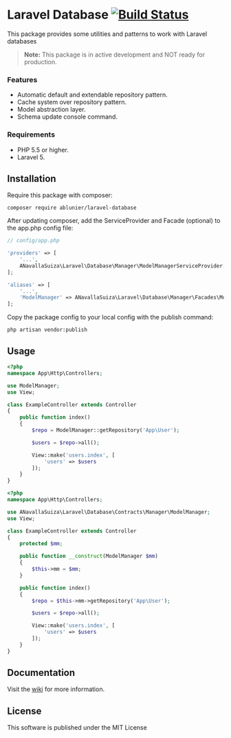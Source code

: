 # Laravel Database [![Build Status](https://travis-ci.org/ablunier/laravel-database.svg?branch=master)](https://travis-ci.org/ablunier/laravel-database)

This package provides some utilities and patterns to work with Laravel databases


> **Note:** This package is in active development and NOT ready for production.

### Features
* Automatic default and extendable repository pattern.
* Cache system over repository pattern.
* Model abstraction layer.
* Schema update console command.

### Requirements
* PHP 5.5 or higher.
* Laravel 5.

## Installation

Require this package with composer:
```
composer require ablunier/laravel-database
```

After updating composer, add the ServiceProvider and Facade (optional) to the app.php config file:
```php
// config/app.php

'providers' => [
    '...',
    ANavallaSuiza\Laravel\Database\Manager\ModelManagerServiceProvider::class,
];

'aliases' => [
    '...',
    'ModelManager' => ANavallaSuiza\Laravel\Database\Manager\Facades\ModelManager::class,
];
```

Copy the package config to your local config with the publish command:
```
php artisan vendor:publish
```

## Usage

```php
<?php
namespace App\Http\Controllers;

use ModelManager;
use View;

class ExampleController extends Controller
{
    public function index()
    {
        $repo = ModelManager::getRepository('App\User');

        $users = $repo->all();

        View::make('users.index', [
            'users' => $users
        ]);
    }
}
```

```php
<?php
namespace App\Http\Controllers;

use ANavallaSuiza\Laravel\Database\Contracts\Manager\ModelManager;
use View;

class ExampleController extends Controller
{
    protected $mm;

    public function __construct(ModelManager $mm)
    {
        $this->mm = $mm;
    }

    public function index()
    {
        $repo = $this->mm->getRepository('App\User');

        $users = $repo->all();

        View::make('users.index', [
            'users' => $users
        ]);
    }
}
```

## Documentation

Visit the [wiki](https://github.com/ablunier/laravel-database/wiki) for more information.

## License

This software is published under the MIT License

